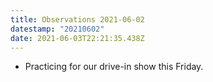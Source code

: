 ```yaml
---
title: Observations 2021-06-02
datestamp: "20210602"
date: 2021-06-03T22:21:35.438Z
---
```

- Practicing for our drive-in show this Friday.